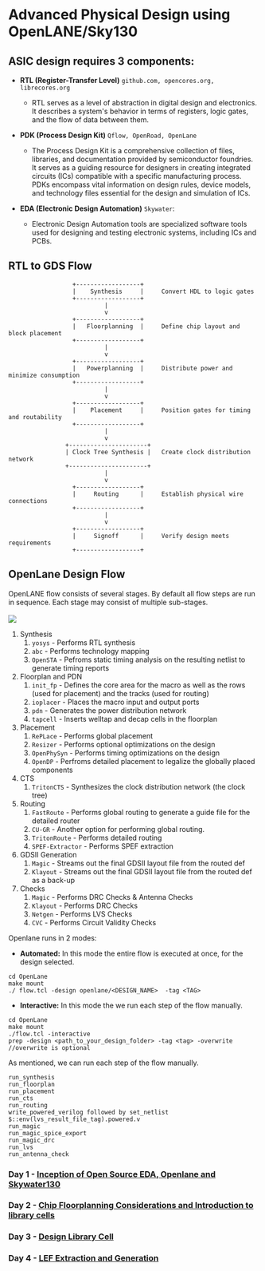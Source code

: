 # Advanced Physical Design using OpenLANE/Sky130

## ASIC design requires 3 components:
- **RTL (Register-Transfer Level)** ```github.com, opencores.org, librecores.org```
  - RTL serves as a level of abstraction in digital design and electronics. It describes a system's behavior in terms of registers, logic gates, and the flow of data between them.

- **PDK (Process Design Kit)** ```Qflow, OpenRoad, OpenLane```
  - The Process Design Kit is a comprehensive collection of files, libraries, and documentation provided by semiconductor foundries. It serves as a guiding resource for designers in creating integrated circuits (ICs) compatible with a specific manufacturing process. PDKs encompass vital information on design rules, device models, and technology files essential for the design and simulation of ICs.

- **EDA (Electronic Design Automation)** ```Skywater```:
  - Electronic Design Automation tools are specialized software tools used for designing and testing electronic systems, including ICs and PCBs.

## RTL to GDS Flow
```
                  +------------------+
                  |    Synthesis     |     Convert HDL to logic gates
                  +------------------+
                           |
                           v
                  +------------------+
                  |   Floorplanning  |     Define chip layout and block placement
                  +------------------+
                           |
                           v
                  +------------------+
                  |   Powerplanning  |     Distribute power and minimize consumption
                  +------------------+
                           |
                           v
                  +------------------+
                  |    Placement     |     Position gates for timing and routability
                  +------------------+
                           |
                           v
                +----------------------+
                | Clock Tree Synthesis |   Create clock distribution network
                +----------------------+
                           |
                           v
                  +------------------+
                  |     Routing      |     Establish physical wire connections
                  +------------------+
                           |
                           v
                  +------------------+
                  |     Signoff      |     Verify design meets requirements
                  +------------------+
```

## OpenLane Design Flow

OpenLANE flow consists of several stages. By default all flow steps are run in sequence. Each stage may consist of multiple sub-stages.
<br><br>
<img src=https://user-images.githubusercontent.com/93475824/267214071-68749aa4-dd1a-401e-b7a3-0c74df581e8e.png>


1. Synthesis
    1. `yosys` - Performs RTL synthesis
    2. `abc` - Performs technology mapping
    3. `OpenSTA` - Pefroms static timing analysis on the resulting netlist to generate timing reports
2. Floorplan and PDN
    1. `init_fp` - Defines the core area for the macro as well as the rows (used for placement) and the tracks (used for routing)
    2. `ioplacer` - Places the macro input and output ports
    3. `pdn` - Generates the power distribution network
    4. `tapcell` - Inserts welltap and decap cells in the floorplan
3. Placement
    1. `RePLace` - Performs global placement
    2. `Resizer` - Performs optional optimizations on the design
    3. `OpenPhySyn` - Performs timing optimizations on the design
    4. `OpenDP` - Perfroms detailed placement to legalize the globally placed components
4. CTS
    1. `TritonCTS` - Synthesizes the clock distribution network (the clock tree)
5. Routing
    1. `FastRoute` - Performs global routing to generate a guide file for the detailed router
    2. `CU-GR` - Another option for performing global routing.
    3. `TritonRoute` - Performs detailed routing
    4. `SPEF-Extractor` - Performs SPEF extraction
6. GDSII Generation
    1. `Magic` - Streams out the final GDSII layout file from the routed def
    2. `Klayout` - Streams out the final GDSII layout file from the routed def as a back-up
7. Checks
    1. `Magic` - Performs DRC Checks & Antenna Checks
    2. `Klayout` - Performs DRC Checks
    3. `Netgen` - Performs LVS Checks
    4. `CVC` - Performs Circuit Validity Checks
  
Openlane runs in 2 modes:
- **Automated:** In this mode the entire flow is executed at once, for the design selected.
```
cd OpenLane
make mount
./ flow.tcl -design openlane/<DESIGN_NAME>  -tag <TAG>
```
- **Interactive:** In this mode the we run each step of the flow manually.
```
cd OpenLane
make mount
./flow.tcl -interactive 
prep -design <path_to_your_design_folder> -tag <tag> -overwrite //overwrite is optional
```
As mentioned, we can run each step of the flow manually.
```
run_synthesis
run_floorplan
run_placement
run_cts
run_routing
write_powered_verilog followed by set_netlist $::env(lvs_result_file_tag).powered.v
run_magic
run_magic_spice_export
run_magic_drc
run_lvs
run_antenna_check
```

### Day 1 - [Inception of Open Source EDA, Openlane and Skywater130](https://github.com/Advaith-RN/pes_PhysicalDesignExploration/blob/main/Day1.md)
### Day 2 - [Chip Floorplanning Considerations and Introduction to library cells](https://github.com/Advaith-RN/pes_PhysicalDesignExploration/blob/main/Day2.md)
### Day 3 - [Design Library Cell](https://github.com/Advaith-RN/pes_PhysicalDesignExploration/blob/main/Day3.md)
### Day 4 - [LEF Extraction and Generation](https://github.com/Advaith-RN/pes_PhysicalDesignExploration/blob/main/Day4.md)
